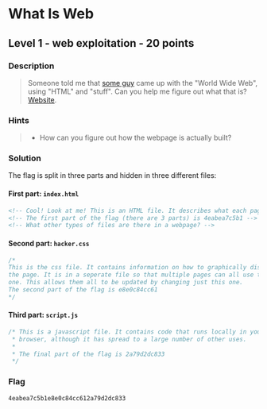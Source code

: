 # What Is Web
## Level 1 - web exploitation - 20 points

### Description
> Someone told me that [some guy](https://en.wikipedia.org/wiki/Tim_Berners-Lee) came up with the "World Wide Web", using "HTML" and "stuff". Can you help me figure out what that is? [Website](http://shell2017.picoctf.com:58191/).

### Hints
> * How can you figure out how the webpage is actually built?

### Solution

The flag is split in three parts and hidden in three different files:

#### First part: `index.html`
```html
<!-- Cool! Look at me! This is an HTML file. It describes what each page contains in a format your browser can understand. -->
<!-- The first part of the flag (there are 3 parts) is 4eabea7c5b1 -->
<!-- What other types of files are there in a webpage? -->
```

#### Second part: `hacker.css`
```css
/*
This is the css file. It contains information on how to graphically display
the page. It is in a seperate file so that multiple pages can all use the same 
one. This allows them all to be updated by changing just this one.
The second part of the flag is e8e0c84cc61 
*/
```

#### Third part: `script.js`
```js
/* This is a javascript file. It contains code that runs locally in your
 * browser, although it has spread to a large number of other uses.
 *
 * The final part of the flag is 2a79d2dc833
 */
```

### Flag
```
4eabea7c5b1e8e0c84cc612a79d2dc833
```